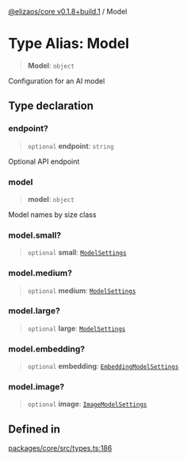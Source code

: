 [@elizaos/core v0.1.8+build.1](../index.md) / Model

# Type Alias: Model

> **Model**: `object`

Configuration for an AI model

## Type declaration

### endpoint?

> `optional` **endpoint**: `string`

Optional API endpoint

### model

> **model**: `object`

Model names by size class

### model.small?

> `optional` **small**: [`ModelSettings`](ModelSettings.md)

### model.medium?

> `optional` **medium**: [`ModelSettings`](ModelSettings.md)

### model.large?

> `optional` **large**: [`ModelSettings`](ModelSettings.md)

### model.embedding?

> `optional` **embedding**: [`EmbeddingModelSettings`](EmbeddingModelSettings.md)

### model.image?

> `optional` **image**: [`ImageModelSettings`](ImageModelSettings.md)

## Defined in

[packages/core/src/types.ts:186](https://github.com/gaiaaiagent/GAIA/blob/main/packages/core/src/types.ts#L186)
